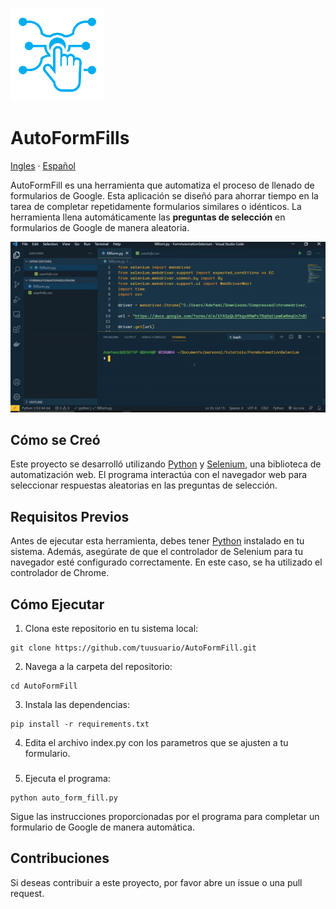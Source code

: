 ![logo](./src/logo.png)

# AutoFormFills

[Ingles](https://github.com/AnderMendoza/AutoFormFill/blob/main/README.md) · [Español](https://github.com/AnderMendoza/AutoFormFill/blob/main/READMEsp.md)

AutoFormFill es una herramienta que automatiza el proceso de llenado de formularios de Google. Esta aplicación se diseñó para ahorrar tiempo en la tarea de completar repetidamente formularios similares o idénticos. La herramienta llena automáticamente las **preguntas de selección** en formularios de Google de manera aleatoria.

![demo](./src/demo.gif)

## Cómo se Creó

Este proyecto se desarrolló utilizando [Python](https://www.python.org/) y [Selenium](https://selenium-python.readthedocs.io/), una biblioteca de automatización web. El programa interactúa con el navegador web para seleccionar respuestas aleatorias en las preguntas de selección.

## Requisitos Previos

Antes de ejecutar esta herramienta, debes tener [Python](https://www.python.org/downloads/) instalado en tu sistema. Además, asegúrate de que el controlador de Selenium para tu navegador esté configurado correctamente. En este caso, se ha utilizado el controlador de Chrome.

## Cómo Ejecutar

1. Clona este repositorio en tu sistema local:

```
git clone https://github.com/tuusuario/AutoFormFill.git
```

2. Navega a la carpeta del repositorio:

```
cd AutoFormFill
```

3. Instala las dependencias:

```
pip install -r requirements.txt
```

4. Edita el archivo index.py con los parametros que se ajusten a tu formulario.

###

5. Ejecuta el programa:

```
python auto_form_fill.py
```

Sigue las instrucciones proporcionadas por el programa para completar un formulario de Google de manera automática.

## Contribuciones

Si deseas contribuir a este proyecto, por favor abre un issue o una pull request.
